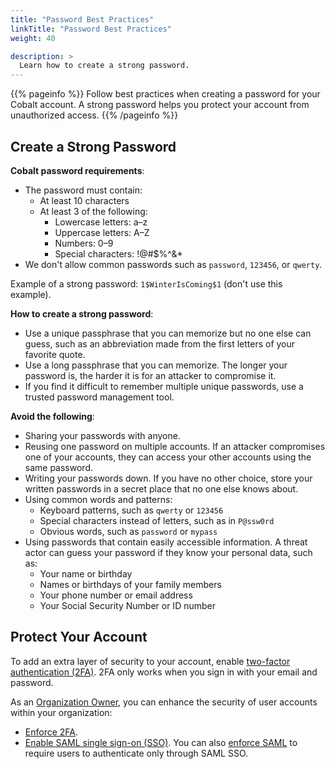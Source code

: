 ```yaml
---
title: "Password Best Practices"
linkTitle: "Password Best Practices"
weight: 40

description: >
  Learn how to create a strong password.
---
```


{{% pageinfo %}}
Follow best practices when creating a password for your Cobalt account. A strong password helps you protect your account from unauthorized access.
{{% /pageinfo %}}

## Create a Strong Password

**Cobalt password requirements**:

- The password must contain:
  - At least 10 characters
  - At least 3 of the following:
    - Lowercase letters: a–z
    - Uppercase letters: A–Z
    - Numbers: 0–9
    - Special characters: !@#$%^&\*
- We don't allow common passwords such as `password`, `123456`, or `qwerty`.

Example of a strong password: `1$WinterIsComing$1` (don't use this example).

**How to create a strong password**:

- Use a unique passphrase that you can memorize but no one else can guess, such as an abbreviation made from the first letters of your favorite quote.
- Use a long passphrase that you can memorize. The longer your password is, the harder it is for an attacker to compromise it.
- If you find it difficult to remember multiple unique passwords, use a trusted password management tool.

**Avoid the following**:

- Sharing your passwords with anyone.
- Reusing one password on multiple accounts. If an attacker compromises one of your accounts, they can access your other accounts using the same password.
- Writing your passwords down. If you have no other choice, store your written passwords in a secret place that no one else knows about.
- Using common words and patterns:
  - Keyboard patterns, such as `qwerty` or `123456`
  - Special characters instead of letters, such as in `P@ssw0rd`
  - Obvious words, such as `password` or `mypass`
- Using passwords that contain easily accessible information. A threat actor can guess your password if they know your personal data, such as:
  - Your name or birthday
  - Names or birthdays of your family members
  - Your phone number or email address
  - Your Social Security Number or ID number

## Protect Your Account

To add an extra layer of security to your account, enable [two-factor authentication (2FA)](/platform-deep-dive/cobalt-account/account-settings/#two-factor-authentication). 2FA only works when you sign in with your email and password.

As an [Organization Owner](/platform-deep-dive/collaboration/user-roles/#organization-owner), you can enhance the security of user accounts within your organization:

- [Enforce 2FA](/platform-deep-dive/organization/organization-settings/enforce-2fa/).
- [Enable SAML single sign-on (SSO)](/platform-deep-dive/organization/organization-settings/saml-sso/). You can also [enforce SAML](/platform-deep-dive/organization/organization-settings/saml-sso/#enforce-saml-sso) to require users to authenticate only through SAML SSO.
